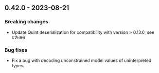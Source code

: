 ## 0.42.0 - 2023-08-21

### Breaking changes

- Update Quint deserialization for compatibility with version > 0.13.0, see #2696

### Bug fixes

- Fix a bug with decoding unconstrained model values of uninterpreted types.
